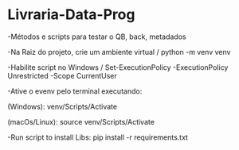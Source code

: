 # Livraria-Data-Prog
-Métodos e scripts para testar o QB, back, metadados

-Na Raiz do projeto, crie um ambiente virtual /
python -m venv venv

-Habilite script no Windows /
Set-ExecutionPolicy -ExecutionPolicy Unrestricted -Scope CurrentUser

-Ative o evenv pelo terminal executando:

(Windows): venv/Scripts/Activate

(macOs/Linux): source venv/Scripts/Activate

-Run script to install Libs:
pip install -r requirements.txt
